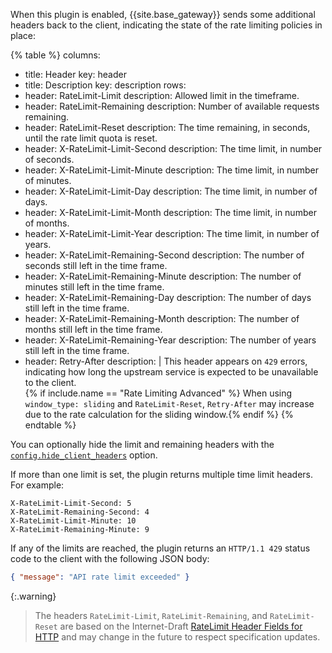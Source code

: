 
When this plugin is enabled, {{site.base_gateway}} sends some additional headers back to the client, indicating the state of the rate limiting policies in place:

{% table %}
columns:
  - title: Header
    key: header
  - title: Description
    key: description
rows:
  - header: RateLimit-Limit
    description: Allowed limit in the timeframe.
  - header: RateLimit-Remaining
    description: Number of available requests remaining.
  - header: RateLimit-Reset
    description: The time remaining, in seconds, until the rate limit quota is reset.
  - header: X-RateLimit-Limit-Second
    description: The time limit, in number of seconds.
  - header: X-RateLimit-Limit-Minute
    description: The time limit, in number of minutes.
  - header: X-RateLimit-Limit-Day
    description: The time limit, in number of days.
  - header: X-RateLimit-Limit-Month
    description: The time limit, in number of months.
  - header: X-RateLimit-Limit-Year
    description: The time limit, in number of years.
  - header: X-RateLimit-Remaining-Second
    description: The number of seconds still left in the time frame.
  - header: X-RateLimit-Remaining-Minute
    description: The number of minutes still left in the time frame.
  - header: X-RateLimit-Remaining-Day
    description: The number of days still left in the time frame.
  - header: X-RateLimit-Remaining-Month
    description: The number of months still left in the time frame.
  - header: X-RateLimit-Remaining-Year
    description: The number of years still left in the time frame.
  - header: Retry-After
    description: |
        This header appears on `429` errors, indicating how long the upstream service is expected to be unavailable to the client. 
        <br> {% if include.name == "Rate Limiting Advanced" %} When using `window_type: sliding` and `RateLimit-Reset`, `Retry-After` may increase due to the rate calculation for the sliding window.{% endif %} 
{% endtable %}

You can optionally hide the limit and remaining headers with the [`config.hide_client_headers`](./reference/#schema--config-hide_client_headers) option.

If more than one limit is set, the plugin returns multiple time limit headers. 
For example:

```plaintext
X-RateLimit-Limit-Second: 5
X-RateLimit-Remaining-Second: 4
X-RateLimit-Limit-Minute: 10
X-RateLimit-Remaining-Minute: 9
```

If any of the limits are reached, the plugin returns an `HTTP/1.1 429` status
code to the client with the following JSON body:

```json
{ "message": "API rate limit exceeded" }
```

{:.warning}
> The headers `RateLimit-Limit`, `RateLimit-Remaining`, and `RateLimit-Reset` are based on the Internet-Draft [RateLimit Header Fields for HTTP](https://datatracker.ietf.org/doc/draft-ietf-httpapi-ratelimit-headers) and may change in the future to respect specification updates.



